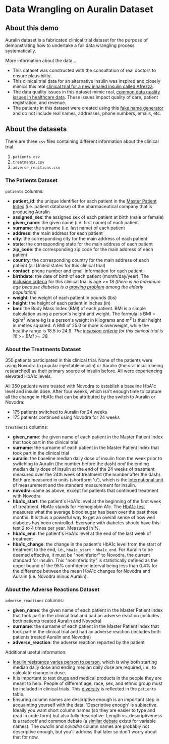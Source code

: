 # Data Wrangling on Auralin Dataset
## About this demo
Auralin dataset is a fabricated clinical trial dataset for the purpose of demonstrating how to undertake a full data wrangling process systematically.

More information about the data...

- This dataset was constructed with the consultation of real doctors to ensure plausibility.
- This clinical trial data for an alternative insulin was inspired and closely mimics this real [clinical trial for a new inhaled insulin called Afrezza](http://care.diabetesjournals.org/content/38/12/2266.long).
- The data quality issues in this dataset mimic real, [common data quality issues in healthcare data](http://media.hypersites.com/clients/1446/filemanager/Articles/DocCenter_Problem_with_data.pdf). These issues impact quality of care, patient registration, and revenue.
- The patients in this dataset were created using this [fake name generator](http://www.fakenamegenerator.com/order.php) and do not include real names, addresses, phone numbers, emails, etc.

## About the datasets
There are three `csv` files containing different information about the clinical trial.  
1. `patients.csv`
2. `treatments.csv`
3. `adverse_reactions.csv`

### The Patients Dataset
`patients` columns:
- **patient_id**: the unique identifier for each patient in the [Master Patient Index](https://en.wikipedia.org/wiki/Enterprise_master_patient_index) (i.e. patient database) of the pharmaceutical company that is producing Auralin
- **assigned_sex**: the assigned sex of each patient at birth (male or female)
- **given_name**: the given name (i.e. first name) of each patient
- **surname**: the surname (i.e. last name) of each patient
- **address**: the main address for each patient
- **city**: the corresponding city for the main address of each patient
- **state**: the corresponding state for the main address of each patient
- **zip_code**: the corresponding zip code for the main address of each patient
- **country**: the corresponding country for the main address of each patient (all United states for this clinical trial)
- **contact**: phone number and email information for each patient
- **birthdate**: the date of birth of each patient (month/day/year). The [inclusion criteria](https://en.wikipedia.org/wiki/Inclusion_and_exclusion_criteria) for this clinical trial is  age >= 18 *(there is no maximum age because diabetes is a [growing problem](http://www.diabetes.co.uk/diabetes-and-the-elderly.html) among the elderly population)*
- **weight**: the weight of each patient in pounds (lbs)
- **height**: the height of each patient in inches (in)
- **bmi**: the Body Mass Index (BMI) of each patient. BMI is a simple calculation using a person's height and weight. The formula is BMI = kg/m<sup>2</sup> where kg is a person's weight in kilograms and m<sup>2</sup> is their height in metres squared. A BMI of 25.0 or more is overweight, while the healthy range is 18.5 to 24.9. *The [inclusion criteria](https://en.wikipedia.org/wiki/Inclusion_and_exclusion_criteria) for this clinical trial is 16 >= BMI >= 38.*

### About the Treatments Dataset
350 patients participated in this clinical trial. None of the patients were using Novodra (a popular injectable insulin) or Auralin (the oral insulin being researched) as their primary source of insulin before.  All were experiencing elevated HbA1c levels.

All 350 patients were treated with Novodra to establish a baseline HbA1c level and insulin dose. After four weeks, which isn’t enough time to capture all the change in HbA1c that can be attributed by the switch to Auralin or Novodra:
- 175 patients switched to Auralin for 24 weeks
- 175 patients continued using Novodra for 24 weeks

`treatments` columns:
- **given_name**: the given name of each patient in the Master Patient Index that took part in the clinical trial
- **surname**: the surname of each patient in the Master Patient Index that took part in the clinical trial
- **auralin**: the baseline median daily dose of insulin from the week prior to switching to Auralin (the number before the dash) *and* the ending median daily dose of insulin at the end of the 24 weeks of treatment measured over the 24th week of treatment (the number after the dash). Both are measured in units (shortform 'u'), which is the [international unit](https://en.wikipedia.org/wiki/International_unit) of measurement and the standard measurement for insulin.
- **novodra**: same as above, except for patients that continued treatment with Novodra
- **hba1c_start**: the patient's HbA1c level at the beginning of the first week of treatment. HbA1c stands for Hemoglobin A1c. The [HbA1c test](https://depts.washington.edu/uwcoe/healthtopics/diabetes.html) measures what the average blood sugar has been over the past three months. It is thus a powerful way to get an overall sense of how well diabetes has been controlled. Everyone with diabetes should have this test 2 to 4 times per year. Measured in %.
- **hba1c_end**: the patient's HbA1c level at the end of the last week of treatment
- **hba1c_change**: the change in the patient's HbA1c level from the start of treatment to the end, i.e., `hba1c_start` - `hba1c_end`. For Auralin to be deemed effective, it must be "noninferior" to Novodra, the current standard for insulin. This "noninferiority" is statistically defined as the upper bound of the 95% confidence interval being less than 0.4% for the difference between the mean HbA1c changes for Novodra and Auralin (i.e. Novodra minus Auralin).

### About the Adverse Reactions Dataset
`adverse_reactions` columns:
- **given_name**: the given name of each patient in the Master Patient Index that took part in the clinical trial and had an adverse reaction (includes both patients treated Auralin and Novodra)
- **surname**: the surname of each patient in the Master Patient Index that took part in the clinical trial and had an adverse reaction (includes both patients treated Auralin and Novodra)
- **adverse_reaction**: the adverse reaction reported by the patient

Additional useful information:
- [Insulin resistance varies person to person](http://www.tudiabetes.org/forum/t/how-much-insulin-is-too-much-on-a-daily-basis/9804/5), which is why both starting median daily dose and ending median daily dose are required, i.e., to calculate change in dose.
- It is important to test drugs and medical products in the people they are meant to help. People of different age, race, sex, and ethnic group must be included in clinical trials. This [diversity](https://www.clinicalleader.com/doc/an-fda-perspective-on-patient-diversity-in-clinical-trials-0001) is reflected in the `patients` table.
- Ensuring column names are descriptive enough is an important step in acquainting yourself with the data. 'Descriptive enough' is subjective. Ideally you want short column names (so they are easier to type and read in code form) but also fully descriptive. Length vs. descriptiveness is a tradeoff and common debate (a [similar debate](https://softwareengineering.stackexchange.com/questions/176582/is-there-an-excuse-for-short-variable-names) exists for variable names). The *auralin* and *novodra* column names are probably not descriptive enough, but you'll address that later so don't worry about that for now.